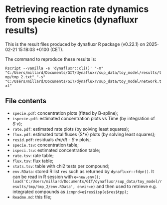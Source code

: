 # Retrieving reaction rate dynamics from specie kinetics (dynafluxr results)

This is the result files produced by dynafluxr R package (v0.22.1) on 2025-02-21 15:18:03 +0100 (CET).

The command to reproduce these results is:

`Rscript --vanilla -e 'dynafluxr::cli()' "-m" "C:/Users/millard/Documents/GIT/dynafluxr/sup_data/toy_model/results/tmp/tmp_2.txt" "-s" "C:/Users/millard/Documents/GIT/dynafluxr/sup_data/toy_model/network.txt"`

## File contents

 - `specie.pdf`: concentration plots (fitted by B-spline);
 - `ispecie.pdf`: estimated concentration plots vs Time (by integration of *S·v*);
 - `rate.pdf`: estimated rate plots (by solving least squares);
 - `flux.pdf`: estimated total fluxes (S*v) plots (by solving least squares);
 - `resid.pdf`: residuals *dm/dt - S·v* plots;
 - `specie.tsv`: concentration table;
 - `ispeci.tsv`: estimated concentration table;
 - `rate.tsv`: rate table;
 - `flux.tsv`: flux table;
 - `stats.tsv`: table with chi2 tests per compound;
 - `env.RData`: stored R list `res` such as returned by `dynafluxr::fdyn()`. It can be read in R session with `e=new.env(); load('C:/Users/millard/Documents/GIT/dynafluxr/sup_data/toy_model/results/tmp/tmp_2/env.RData', envir=e)` and then used to retrieve e.g. integrated compounds as `icmpnd=e$res$isp(e$res$tpp)`;
 - `Readme.md`: this file;

